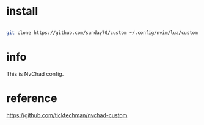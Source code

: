 # install

```bash

git clone https://github.com/sunday70/custom ~/.config/nvim/lua/custom

```

# info

This is NvChad config.

# reference

https://github.com/ticktechman/nvchad-custom
